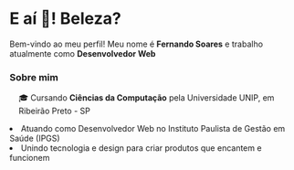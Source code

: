 <h1 align="left">E aí 👋! Beleza?</h1> 
<p>Bem-vindo ao meu perfil! Meu nome é <strong>Fernando Soares</strong> e trabalho atualmente como <strong>Desenvolvedor Web</strong></p>


<h3>Sobre mim</h3>
<p style="margin-left: 1rem">🎓 Cursando <b>Ciências da Computação</b> pela Universidade UNIP, em Ribeirão Preto - SP</p>
<li>Atuando como Desenvolvedor Web no Instituto Paulista de Gestão em Saúde (IPGS)</li>
<li>Unindo tecnologia e design para criar produtos que encantem e funcionem</li>

